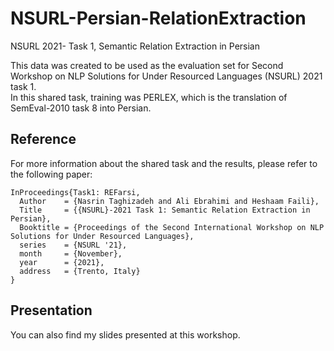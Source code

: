 # NSURL-Persian-RelationExtraction
NSURL 2021- Task 1, Semantic Relation Extraction in Persian

This data was created to be used as the evaluation set for Second Workshop on NLP Solutions for Under Resourced Languages (NSURL) 2021 task 1.  
In this shared task, training was PERLEX, which is the translation of SemEval-2010 task 8 into Persian. 


## Reference
For more information about the shared task and the results, please refer to the following paper:
```
InProceedings{Task1: REFarsi,
  Author    = {Nasrin Taghizadeh and Ali Ebrahimi and Heshaam Faili},
  Title     = {{NSURL}-2021 Task 1: Semantic Relation Extraction in Persian},
  Booktitle = {Proceedings of the Second International Workshop on NLP Solutions for Under Resourced Languages},
  series    = {NSURL '21},
  month     = {November},
  year      = {2021},
  address   = {Trento, Italy}
}
```

## Presentation
You can also find my slides presented at this workshop.
